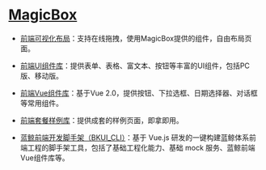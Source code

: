 # [MagicBox](https://magicbox.bk.tencent.com/static_api/v3/main/index.html)

- [前端可视化布局](https://magicbox.bk.tencent.com/static_api/v3/index.html#build/show)：支持在线拖拽，使用MagicBox提供的组件，自由布局页面。 


- [前端UI组件库](https://magicbox.bk.tencent.com/static_api/v3/index.html#index?isPro=1)：提供表单、表格、富文本、按钮等丰富的UI组件，包括PC版、移动版。  

- [前端Vue组件库](https://magicbox.bk.tencent.com/static_api/v3/components_vue/2.0/example/index.html#/)：基于Vue 2.0，提供按钮、下拉选框、日期选择器、对话框等常用组件。 

- [前端套餐样例库](https://magicbox.bk.tencent.com/static_api/v3/index.html#templates)：提供成套的样例页面，即拿即用。 

- [蓝鲸前端开发脚手架（BKUI_CLI）](https://bk.tencent.com/docs/document/5.1/19/583)：基于 Vue.js 研发的一键构建蓝鲸体系前端工程的脚手架工具，包括了基础工程化能力、基础 mock 服务、蓝鲸前端Vue组件库等。

